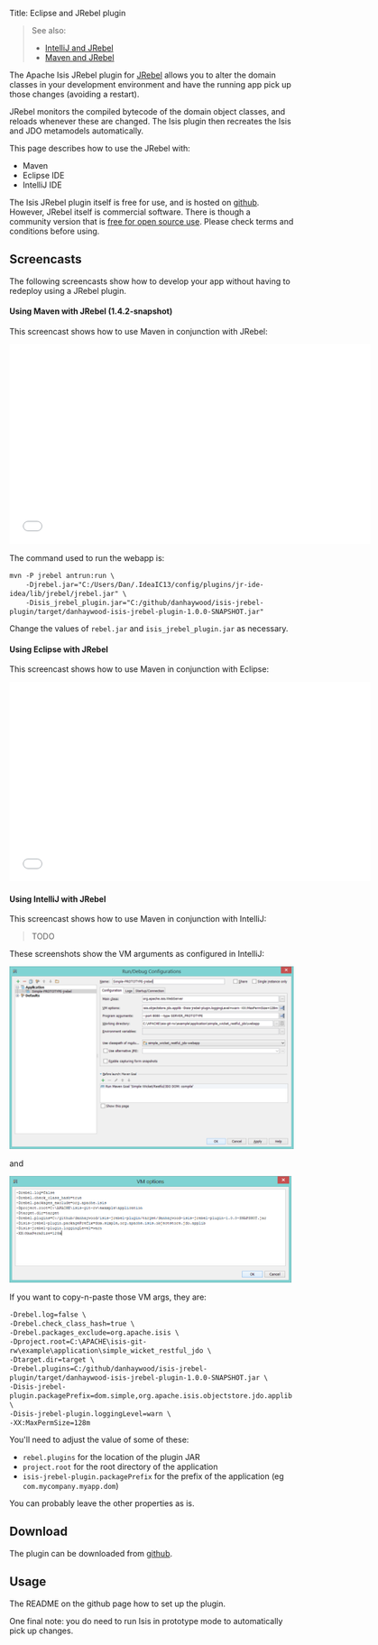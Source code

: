 Title: Eclipse and JRebel plugin

> See also:
> * [IntelliJ and JRebel](./intellij-and-jrebel.html)
> * [Maven and JRebel](./maven-and-jrebel.html)

The Apache Isis JRebel plugin for [JRebel](http://zeroturnaround.com/software/jrebel/) allows you to alter the domain classes in your development environment and have the running app pick up those changes (avoiding a restart).

JRebel monitors the compiled bytecode of the domain object classes, and reloads whenever these are changed.  The Isis plugin then recreates the Isis and JDO metamodels automatically.

This page describes how to use the JRebel with:

* Maven
* Eclipse IDE
* IntelliJ IDE

The Isis JRebel plugin itself is free for use, and is hosted on [github](https://github.com/danhaywood/isis-jrebel-plugin).  However, JRebel itself is commercial software.  There is though  a community version that is [free for open source use](https://my.jrebel.com/).   Please check terms and conditions before using.


## <a name="screencast"></a>Screencasts

The following screencasts show how to develop your app without having to redeploy using a JRebel plugin.

#### Using Maven with JRebel (1.4.2-snapshot)

This screencast shows how to use Maven in conjunction with JRebel:

<iframe width="640" height="354" src="//www.youtube.com/embed/jpYNZ343gi4" frameborder="0" allowfullscreen></iframe>

The command used to run the webapp is:

    mvn -P jrebel antrun:run \
        -Djrebel.jar="C:/Users/Dan/.IdeaIC13/config/plugins/jr-ide-idea/lib/jrebel/jrebel.jar" \
        -Disis_jrebel_plugin.jar="C:/github/danhaywood/isis-jrebel-plugin/target/danhaywood-isis-jrebel-plugin-1.0.0-SNAPSHOT.jar"

Change the values of `rebel.jar` and `isis_jrebel_plugin.jar` as necessary.

#### Using Eclipse with JRebel

This screencast shows how to use Maven in conjunction with Eclipse:

<iframe width="640" height="354" src="//www.youtube.com/embed/uPfRXllQV1o" frameborder="0" allowfullscreen></iframe>

#### Using IntelliJ with JRebel

This screencast shows how to use Maven in conjunction with IntelliJ:

> TODO


These screenshots show the VM arguments as configured in IntelliJ:

<img src="images/intellij-040-run-config.png"  width="600px"/>

and

<img src="images/intellij-050-run-config-vm.png"  width="500px"/>

If you want to copy-n-paste those VM args, they are:

    -Drebel.log=false \
    -Drebel.check_class_hash=true \
    -Drebel.packages_exclude=org.apache.isis \
    -Dproject.root=C:\APACHE\isis-git-rw\example\application\simple_wicket_restful_jdo \
    -Dtarget.dir=target \
    -Drebel.plugins=C:/github/danhaywood/isis-jrebel-plugin/target/danhaywood-isis-jrebel-plugin-1.0.0-SNAPSHOT.jar \
    -Disis-jrebel-plugin.packagePrefix=dom.simple,org.apache.isis.objectstore.jdo.applib \
    -Disis-jrebel-plugin.loggingLevel=warn \
    -XX:MaxPermSize=128m

You'll need to adjust the value of some of these:
* `rebel.plugins` for the location of the plugin JAR
* `project.root` for the root directory of the application
* `isis-jrebel-plugin.packagePrefix` for the prefix of the application (eg `com.mycompany.myapp.dom`)
    
You can probably leave the other properties as is.


## Download

The plugin can be downloaded from [github](https://github.com/danhaywood/isis-jrebel-plugin).


## Usage

The README on the github page how to set up the plugin.

One final note: you do need to run Isis in prototype mode to automatically pick up changes.
